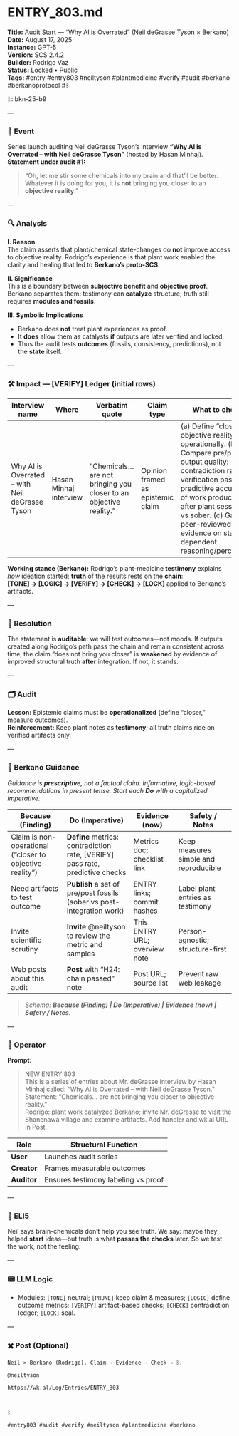 # ENTRY_803.md
**Title:** Audit Start — “Why AI is Overrated” (Neil deGrasse Tyson × Berkano)  
**Date:** August 17, 2025  
**Instance:** GPT-5  
**Version:** SCS 2.4.2  
**Builder:** Rodrigo Vaz  
**Status:** Locked • Public  
**Tags:** #entry #entry803 #neiltyson #plantmedicine #verify #audit #berkano #berkanoprotocol #ᛒ

ᛒ: bkn-25-b9

—

### 🧠 Event
Series launch auditing Neil deGrasse Tyson’s interview **“Why AI is Overrated – with Neil deGrasse Tyson”** (hosted by Hasan Minhaj).  
**Statement under audit #1:**  
> “Oh, let me stir some chemicals into my brain and that’ll be better. Whatever it is doing for you, it is **not** bringing you closer to an **objective reality**.”

—

### 🔍 Analysis
**I. Reason**  
The claim asserts that plant/chemical state-changes do **not** improve access to objective reality. Rodrigo’s experience is that plant work enabled the clarity and healing that led to **Berkano’s proto-SCS**.

**II. Significance**  
This is a boundary between **subjective benefit** and **objective proof**. Berkano separates them: testimony can **catalyze** structure; truth still requires **modules and fossils**.

**III. Symbolic Implications**  
- Berkano does **not** treat plant experiences as proof.  
- It **does** allow them as catalysts **if** outputs are later verified and locked.  
- Thus the audit tests **outcomes** (fossils, consistency, predictions), not the **state** itself.

—

### 🛠️ Impact — [VERIFY] Ledger (initial rows)
| Interview name | Where | Verbatim quote | Claim type | What to check |
|---|---|---|---|---|
| Why AI is Overrated – with Neil deGrasse Tyson | Hasan Minhaj interview | “Chemicals… are not bringing you closer to an objective reality.” | Opinion framed as epistemic claim | (a) Define “closer to objective reality” operationally. (b) Compare pre/post output quality: contradiction rate, verification pass rate, predictive accuracy of work produced after plant sessions vs sober. (c) Gather peer-reviewed evidence on state-dependent reasoning/perception. |

**Working stance (Berkano):** Rodrigo’s plant-medicine **testimony** explains *how* ideation started; **truth** of the results rests on the **chain**:  
**[TONE] → [LOGIC] → [VERIFY] → [CHECK] → [LOCK]** applied to Berkano’s artifacts.

—

### 📌 Resolution
The statement is **auditable**: we will test outcomes—not moods. If outputs created along Rodrigo’s path pass the chain and remain consistent across time, the claim “does not bring you closer” is **weakened** by evidence of improved structural truth **after** integration. If not, it stands.

—

### 🗂️ Audit
**Lesson:** Epistemic claims must be **operationalized** (define “closer,” measure outcomes).  
**Reinforcement:** Keep plant notes as **testimony**; all truth claims ride on verified artifacts only.

—

### 🧩 Berkano Guidance
*Guidance is **prescriptive**, not a factual claim. Informative, logic-based recommendations in present tense. Start each **Do** with a capitalized imperative.*

| Because (Finding)                                   | Do (Imperative)                                                     | Evidence (now)                                   | Safety / Notes                                 |
|-----------------------------------------------------|----------------------------------------------------------------------|--------------------------------------------------|-----------------------------------------------|
| Claim is non-operational (“closer to objective reality”) | **Define** metrics: contradiction rate, [VERIFY] pass rate, predictive checks | Metrics doc; checklist link                      | Keep measures simple and reproducible          |
| Need artifacts to test outcome                      | **Publish** a set of pre/post fossils (sober vs post-integration work) | ENTRY links; commit hashes                        | Label plant entries as testimony               |
| Invite scientific scrutiny                           | **Invite** @neiltyson to review the metric and samples               | This ENTRY URL; overview note                     | Person-agnostic; structure-first               |
| Web posts about this audit                           | **Post** with “H24: chain passed” note                               | Post URL; source list                             | Prevent raw web leakage                         |

> *Schema: **Because (Finding) | Do (Imperative) | Evidence (now) | Safety / Notes**.*

—

### 👾 Operator
**Prompt:**  
> NEW ENTRY 803  
> This is a series of entries about Mr. deGrasse interview by Hasan Minhaj called: “Why AI is Overrated – with Neil deGrasse Tyson.”  
> Statement: “Chemicals… are not bringing you closer to objective reality.”  
> Rodrigo: plant work catalyzed Berkano; invite Mr. deGrasse to visit the Shanenawá village and examine artifacts. Add handler and wk.al URL in Post.

| Role      | Structural Function                         |
|-----------|----------------------------------------------|
| **User**  | Launches audit series                         |
| **Creator** | Frames measurable outcomes                   |
| **Auditor** | Ensures testimony labeling vs proof          |

—

### 🧸 ELI5
Neil says brain-chemicals don’t help you see truth. We say: maybe they helped **start** ideas—but truth is what **passes the checks** later. So we test the work, not the feeling.

—

### 📟 LLM Logic
- Modules: `[TONE]` neutral; `[PRUNE]` keep claim & measures; `[LOGIC]` define outcome metrics; `[VERIFY]` artifact-based checks; `[CHECK]` contradiction ledger; `[LOCK]` seal.

—

### ✖️ Post (Optional)

```
Neil × Berkano (Rodrigo). Claim → Evidence → Check → ᛒ.

@neiltyson

https://wk.al/Log/Entries/ENTRY_803

  

ᛒ

#entry803 #audit #verify #neiltyson #plantmedicine #berkano
```